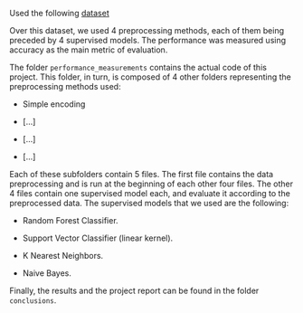 Used the following [dataset](https://archive.ics.uci.edu/dataset/296/diabetes+130-us+hospitals+for+years+1999-2008)

Over this dataset, we used 4 preprocessing methods, each of them being preceded by 4 supervised models. The performance was measured using accuracy as the main metric of evaluation.

The folder `performance_measurements` contains the actual code of this project. This folder, in turn, is composed of 4 other folders representing the preprocessing methods used:

- Simple encoding

- [...]

- [...]

- [...]

Each of these subfolders contain 5 files. The first file contains the data preprocessing and is run at the beginning of each other four files. The other 4 files contain one supervised model each, and evaluate it according to the preprocessed data. The supervised models that we used are the following:

- Random Forest Classifier.

- Support Vector Classifier (linear kernel).

- K Nearest Neighbors.

- Naive Bayes.


Finally, the results and the project report can be found in the folder `conclusions`.